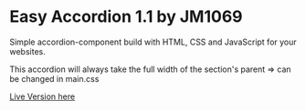 # Easy Accordion 1.1 by JM1069
Simple accordion-component build with HTML, CSS and JavaScript for your websites.

This accordion will always take the full width of the section's parent => can be changed in main.css

[Live Version here](https://jm1069.github.io/accordion-component/)
